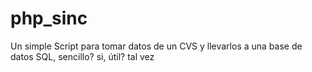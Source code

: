 # php_sinc
Un simple Script para tomar datos de un CVS y llevarlos a una base de datos SQL, sencillo? si,  útil? tal vez 
